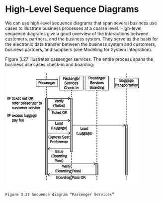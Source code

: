 # High-Level Sequence Diagrams

We can use high-level sequence diagrams that span several business use cases to illustrate business processes at a coarse level. High-level sequence diagrams give a good overview of the interactions between customers, partners, and the business system. They serve as the basis for the electronic data transfer between the business system and customers, business partners, and suppliers (see Modeling for System Integration).

Figure 3.27 illustrates passenger services. The entire process spans the business use cases check-in and boarding:

![High_Level](images/High_Level.jpg)

	Figure 3.27 Sequence diagram “Passenger Services”
